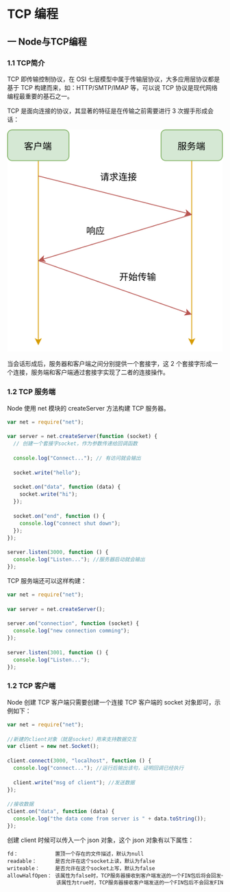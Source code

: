 # TCP 编程

## 一 Node与TCP编程

### 1.1 TCP简介

TCP 即传输控制协议，在 OSI 七层模型中属于传输层协议，大多应用层协议都是基于 TCP 构建而来，如：HTTP/SMTP/IMAP 等，可以说 TCP 协议是现代网络编程最重要的基石之一。

TCP 是面向连接的协议，其显著的特征是在传输之前需要进行 3 次握手形成会话：

![三次握手](../../images/node/tcp-01.svg)

当会话形成后，服务器和客户端之间分别提供一个套接字，这 2 个套接字形成一个连接，服务端和客户端通过套接字实现了二者的连接操作。

### 1.2 TCP 服务端

Node 使用 net 模块的 createServer 方法构建 TCP 服务器。

```js
var net = require("net");

var server = net.createServer(function (socket) {
  // 创建一个套接字socket，作为参数传递给回调函数

  console.log("Connect..."); // 有访问就会输出

  socket.write("hello");

  socket.on("data", function (data) {
    socket.write("hi");
  });

  socket.on("end", function () {
    console.log("connect shut down");
  });
});

server.listen(3000, function () {
  console.log("Listen..."); //服务器启动就会输出
});
```

TCP 服务端还可以这样构建：

```js
var net = require("net");

var server = net.createServer();

server.on("connection", function (socket) {
  console.log("new connection comming");
});

server.listen(3001, function () {
  console.log("Listen...");
});
```

### 1.2 TCP 客户端

Node 创建 TCP 客户端只需要创建一个连接 TCP 客户端的 socket 对象即可，示例如下：

```js
var net = require("net");

//新建的client对象（就是socket）用来支持数据交互
var client = new net.Socket();

client.connect(3000, "localhost", function () {
  console.log("connect..."); //运行后输出该句，证明回调已经执行

  client.write("msg of client"); //发送数据
});

//接收数据
client.on("data", function (data) {
  console.log("the data come from server is " + data.toString());
});
```

创建 client 时候可以传入一个 json 对象，这个 json 对象有以下属性：

```txt
fd：            置顶一个存在的文件描述，默认为null
readable：      是否允许在这个socket上读，默认为false
writeable：     是否允许在这个socket上写，默认为false
allowHalfOpen： 该属性为false时，TCP服务器接收到客户端发送的一个FIN包后将会回发一个FIN包，
                该属性为true时，TCP服务器接收客户端发送的一个FIN包后不会回发FIN包。
```

